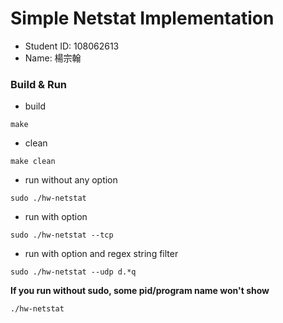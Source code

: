 # Simple Netstat Implementation

- Student ID: 108062613
- Name: 楊宗翰

### Build & Run

- build
```
make
```

- clean
```
make clean
```

- run without any option
```
sudo ./hw-netstat
```

- run with option
```
sudo ./hw-netstat --tcp
```

- run with option and regex string filter
```
sudo ./hw-netstat --udp d.*q
```


**If you run without sudo, some pid/program name won't show**
```
./hw-netstat
```